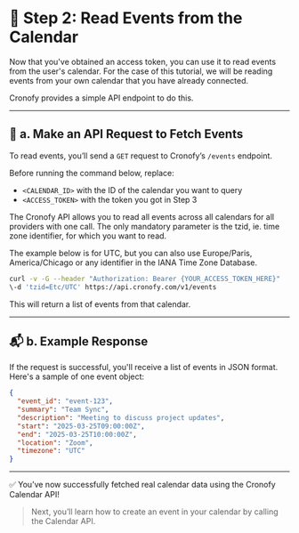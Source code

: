 # 📅 Step 2: Read Events from the Calendar

Now that you've obtained an access token, you can use it to read events from the user's calendar. For the case of this tutorial, we will be reading events from your own calendar that you have already connected. 

Cronofy provides a simple API endpoint to do this.

---

## 🔁 a. Make an API Request to Fetch Events

To read events, you’ll send a `GET` request to Cronofy’s `/events` endpoint.

Before running the command below, replace:

- `<CALENDAR_ID>` with the ID of the calendar you want to query  
- `<ACCESS_TOKEN>` with the token you got in Step 3

The Cronofy API allows you to read all events across all calendars for all providers with one call. The only mandatory parameter is the tzid, ie. time zone identifier, for which you want to read.

The example below is for UTC, but you can also use Europe/Paris, America/Chicago or any identifier in the IANA Time Zone Database.

```bash
curl -v -G --header "Authorization: Bearer {YOUR_ACCESS_TOKEN_HERE}"
\-d 'tzid=Etc/UTC' https://api.cronofy.com/v1/events
```

This will return a list of events from that calendar.

---


## 📬 b. Example Response

If the request is successful, you'll receive a list of events in JSON format. Here's a sample of one event object:

```json
{
  "event_id": "event-123",
  "summary": "Team Sync",
  "description": "Meeting to discuss project updates",
  "start": "2025-03-25T09:00:00Z",
  "end": "2025-03-25T10:00:00Z",
  "location": "Zoom",
  "timezone": "UTC"
}
```

---

✅ You’ve now successfully fetched real calendar data using the Cronofy Calendar API!


> Next, you’ll learn how to create an event in your calendar by calling the Calendar API.

